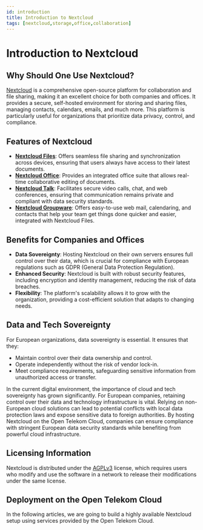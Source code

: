 ```yaml
---
id: introduction
title: Introduction to Nextcloud
tags: [nextcloud,storage,office,collaboration]
---
```


# Introduction to Nextcloud

## Why Should One Use Nextcloud?

[Nextcloud](https://nextcloud.com/) is a comprehensive open-source platform for collaboration and file sharing, making it an excellent choice for both companies and offices. It provides a secure, self-hosted environment for storing and sharing files, managing contacts, calendars, emails, and much more. This platform is particularly useful for organizations that prioritize data privacy, control, and compliance.

## Features of Nextcloud

- **[Nextcloud Files](https://nextcloud.com/files/)**: Offers seamless file sharing and synchronization across devices, ensuring that users always have access to their latest documents.
- **[Nextcloud Office](https://nextcloud.com/office/)**: Provides an integrated office suite that allows real-time collaborative editing of documents.
- **[Nextcloud Talk](https://nextcloud.com/talk/)**: Facilitates secure video calls, chat, and web conferences, ensuring that communication remains private and compliant with data security standards.
- **[Nextcloud Groupware](https://nextcloud.com/groupware/)**: Offers easy-to-use web mail, calendaring, and contacts that help your team get things done quicker and easier, integrated with Nextcloud Files.

## Benefits for Companies and Offices

- **Data Sovereignty**: Hosting Nextcloud on their own servers ensures full control over their data, which is crucial for compliance with European regulations such as GDPR (General Data Protection Regulation).
- **Enhanced Security**: Nextcloud is built with robust security features, including encryption and identity management, reducing the risk of data breaches.
- **Flexibility**: The platform's scalability allows it to grow with the organization, providing a cost-efficient solution that adapts to changing needs.

## Data and Tech Sovereignty

For European organizations, data sovereignty is essential. It ensures that they:
- Maintain control over their data ownership and control.
- Operate independently without the risk of vendor lock-in.
- Meet compliance requirements, safeguarding sensitive information from unauthorized access or transfer.

In the current digital environment, the importance of cloud and tech sovereignty has grown significantly. For European companies, retaining control over their data and technology infrastructure is vital. Relying on non-European cloud solutions can lead to potential conflicts with local data protection laws and expose sensitive data to foreign authorities. By hosting Nextcloud on the Open Telekom Cloud, companies can ensure compliance with stringent European data security standards while benefiting from powerful cloud infrastructure.

## Licensing Information

Nextcloud is distributed under the [AGPLv3](https://nextcloud.com/licenses/) license, which requires users who modify and use the software in a network to release their modifications under the same license.

## Deployment on the Open Telekom Cloud

In the following articles, we are going to build a highly available Nextcloud setup using services provided by the Open Telekom Cloud.